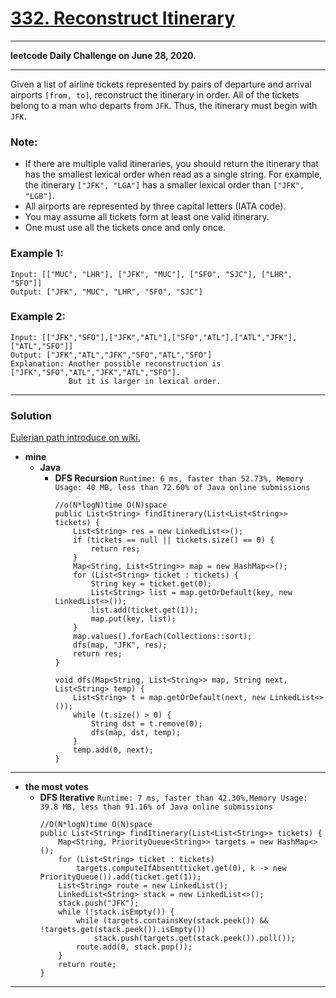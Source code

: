 # [332. Reconstruct Itinerary](https://leetcode.com/problems/reconstruct-itinerary/)

---

**leetcode Daily Challenge on June 28, 2020.**

---

Given a list of airline tickets represented by pairs of departure and arrival airports `[from, to]`, reconstruct the itinerary in order. All of the tickets belong to a man who departs from `JFK`. Thus, the itinerary must begin with `JFK`.

### Note:
* If there are multiple valid itineraries, you should return the itinerary that has the smallest lexical order when read as a single string. For example, the itinerary `["JFK", "LGA"]` has a smaller lexical order than `["JFK", "LGB"]`.
* All airports are represented by three capital letters (IATA code).
* You may assume all tickets form at least one valid itinerary.
* One must use all the tickets once and only once.

### Example 1:
```
Input: [["MUC", "LHR"], ["JFK", "MUC"], ["SFO", "SJC"], ["LHR", "SFO"]]
Output: ["JFK", "MUC", "LHR", "SFO", "SJC"]
```

### Example 2:
```
Input: [["JFK","SFO"],["JFK","ATL"],["SFO","ATL"],["ATL","JFK"],["ATL","SFO"]]
Output: ["JFK","ATL","JFK","SFO","ATL","SFO"]
Explanation: Another possible reconstruction is ["JFK","SFO","ATL","JFK","ATL","SFO"].
             But it is larger in lexical order.
```

---


### Solution

[Eulerian path introduce on wiki.](https://en.wikipedia.org/wiki/Eulerian_path)

* **mine**
  * **Java**
    * **DFS Recursion** `Runtime: 6 ms, faster than 52.73%, Memory Usage: 40 MB, less than 72.60% of Java online submissions`
      ```
      //o(N*logN)time O(N)space
      public List<String> findItinerary(List<List<String>> tickets) {
          List<String> res = new LinkedList<>();
          if (tickets == null || tickets.size() == 0) {
              return res;
          }
          Map<String, List<String>> map = new HashMap<>();
          for (List<String> ticket : tickets) {
              String key = ticket.get(0);
              List<String> list = map.getOrDefault(key, new LinkedList<>());
              list.add(ticket.get(1));
              map.put(key, list);
          }
          map.values().forEach(Collections::sort);
          dfs(map, "JFK", res);
          return res;
      }

      void dfs(Map<String, List<String>> map, String next, List<String> temp) {
          List<String> t = map.getOrDefault(next, new LinkedList<>());
          while (t.size() > 0) {
              String dst = t.remove(0);
              dfs(map, dst, temp);
          }
          temp.add(0, next);
      }
      ```
  
  
  
---

* **the most votes**
  * **DFS Iterative** `Runtime: 7 ms, faster than 42.30%,Memory Usage: 39.8 MB, less than 91.16% of Java online submissions`
    ```
    //O(N*logN)time O(N)space
    public List<String> findItinerary(List<List<String>> tickets) {
        Map<String, PriorityQueue<String>> targets = new HashMap<>();
        for (List<String> ticket : tickets)
            targets.computeIfAbsent(ticket.get(0), k -> new PriorityQueue()).add(ticket.get(1));
        List<String> route = new LinkedList();
        LinkedList<String> stack = new LinkedList<>();
        stack.push("JFK");
        while (!stack.isEmpty()) {
            while (targets.containsKey(stack.peek()) && !targets.get(stack.peek()).isEmpty())
                stack.push(targets.get(stack.peek()).poll());
            route.add(0, stack.pop());
        }
        return route;
    }
    ```
    
    
---
